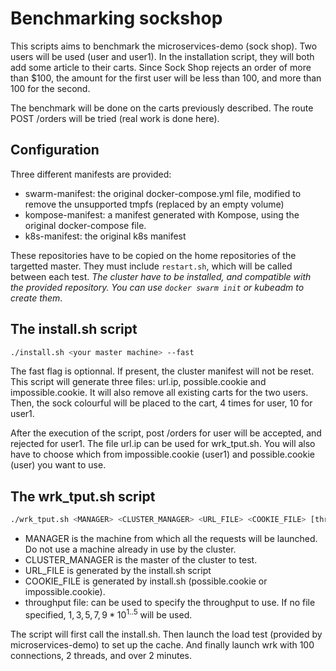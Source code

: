 # Benchmarking sockshop

This scripts aims to benchmark the microservices-demo (sock shop). Two users will be used (user and user1). In the installation script, they will both add some article to their carts. Since Sock Shop rejects an order of more than $100, the amount for the first user will be less than 100, and more than 100 for the second. 

The benchmark will be done on the carts previously described. The route POST /orders will be tried (real work is done here). 

## Configuration

Three different manifests are provided: 

* swarm-manifest: the original docker-compose.yml file, modified to remove the unsupported tmpfs (replaced by an empty volume)
* kompose-manifest: a manifest generated with Kompose, using the original docker-compose file. 
* k8s-manifest: the original k8s manifest

These repositories have to be copied on the home repositories of the targetted master. They must include `restart.sh`, which will be called between each test. 
*The cluster have to be installed, and compatible with the provided repository. You can use `docker swarm init` or kubeadm to create them*. 


## The install.sh script
 
```bash
./install.sh <your master machine> --fast
``` 

The fast flag is optionnal. If present, the cluster manifest will not be reset. This script will generate three files: url.ip, possible.cookie and impossible.cookie. It will also remove all existing carts for the two users. 
Then, the sock colourful will be placed to the cart, 4 times for user, 10 for user1. 

After the execution of the script, post /orders for user will be accepted, and rejected for user1. The file url.ip can be used for wrk_tput.sh. You will also have to choose which from 
impossible.cookie (user1) and possible.cookie (user) you want to use. 


## The wrk_tput.sh script

```bash 
./wrk_tput.sh <MANAGER> <CLUSTER_MANAGER> <URL_FILE> <COOKIE_FILE> [throughput file] 
``` 

* MANAGER is the machine from which all the requests will be launched. Do not use a machine already in use by the cluster.  
* CLUSTER_MANAGER is the master of the cluster to test. 
* URL_FILE is generated by the install.sh script
* COOKIE_FILE is generated by install.sh (possible.cookie or impossible.cookie). 
* throughput file: can be used to specify the throughput to use. If no file specified, ${1,3,5,7,9}*10^{1..5}$ will be used. 

The script will first call the install.sh. Then launch the load test (provided by microservices-demo) to set up the cache. And finally launch wrk with 100 connections, 2 threads, and over 2 minutes.

 


  
